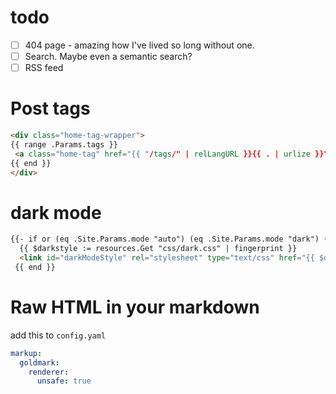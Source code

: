 # todo

- [ ] 404 page - amazing how I've lived so long without one.
- [ ] Search. Maybe even a semantic search?
- [ ] RSS feed

# Post tags

```html
<div class="home-tag-wrapper">
{{ range .Params.tags }}
 <a class="home-tag" href="{{ "/tags/" | relLangURL }}{{ . | urlize }}">{{ . }}</a>
{{ end }}
</div>
```

# dark mode

```html
{{- if or (eq .Site.Params.mode "auto") (eq .Site.Params.mode "dark") (eq .Site.Params.mode "toggle") -}}
  {{ $darkstyle := resources.Get "css/dark.css" | fingerprint }}
  <link id="darkModeStyle" rel="stylesheet" type="text/css" href="{{ $darkstyle.Permalink }}" {{ if eq .Site.Params.mode "auto" }}media="(prefers-color-scheme: dark)"{{ end }} {{ if eq .Site.Params.mode "toggle" }}disabled{{ end }} />
 {{ end }}
```

# Raw HTML in your markdown

add this to `config.yaml`

```yaml
markup:
  goldmark:
    renderer:
      unsafe: true
```
